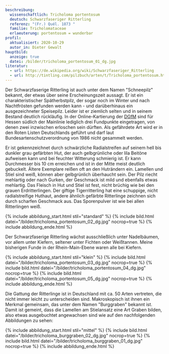 ```yaml
---
beschreibung:
  wissenschaftlich: Tricholoma portentosum
  deutsch: Schwarzfaseriger Ritterling
  referenz: "(Fr.) Quél. 1873 "
  familie: Tricholomataceae
  erlaeuterung: portentosum = wunderbar
profil:
  aktualisiert: 2020-10-29
  autor_in: Dieter Gewalt
hauptbild:
  anzeige: true
  datei: /bilder/tricholoma_portentosum_01_dg.jpg
literatur:
  - url: https://de.wikipedia.org/wiki/Schwarzfaseriger_Ritterling
  - url: http://tintling.com/pilzbuch/arten/t/Tricholoma_portentosum.html
---
```

Der Schwarzfaserige Ritterling ist auch unter dem Namen "Schneepilz" bekannt, der etwas über seine Erscheinungszeit aussagt. Er ist ein charakteristischer Spätherbstpilz, der sogar noch im Winter und nach Nachtfrösten gefunden werden kann  -  und darüberhinaus ein ausgezeichneter Speisepilz. Leider ist er ziemlich selten und in seinem Bestand deutlich rückläufig. In der Online-Kartierung der [DGfM](DGfM "Glossar") sind für Hessen südlich der Mainlinie lediglich drei Fundpunkte eingetragen, von denen zwei inzwischen erloschen sein dürften. Als gefährdete Art wird er in den Roten Listen Deutschlands geführt und darf laut Bundesartenschutzverordnung von 1986 nicht gesammelt werden. 

Er ist gekennzeichnet durch schwärzliche Radialstreifen auf seinem hell bis dunkler grau gefärbten Hut, der auch gelbgrünliche oder lila Beitöne aufweisen kann und bei feuchter Witterung schmierig ist. Er kann Durchmesser bis 10 cm erreichen und ist in der Mitte meist deutlich gebuckelt. Ältere Exemplare reißen oft an den Huträndern ein. Lamellen und Stiel sind weiß, können aber gelbgrünlich überhaucht sein. Der Pilz riecht mehlartig oder nach Gurken, der Geschmack ist mild und ebenfalls etwas mehlartig. Das Fleisch in Hut und Stiel ist fest, nicht brüchig wie bei den grauen Erdritterlingen. Der giftige Tigerritterling hat eine schuppige, nicht radialstreifige Huthaut, andere ähnlich gefärbte Ritterlinge zeichnen sich durch scharfen Geschmack aus. Das Sporenpulver ist wie bei allen Ritterlingen weiß.

{% include abbildung_start.html stil="standard" %}
{% include bild.html datei="/bilder/tricholoma_portentosum_02_dg.jpg" nocrop=true %}
{% include abbildung_ende.html %}

Der Schwarzfaserige Ritterling wächst ausschließlich unter Nadelbäumen, vor allem unter Kiefern, seltener unter Fichten oder Weißtannen. Meine bisherigen Funde in der Rhein-Main-Ebene waren alle bei Kiefern.

{% include abbildung_start.html stil="klein" %}
{% include bild.html datei="/bilder/tricholoma_portentosum_03_dg.jpg" nocrop=true %}
{% include bild.html datei="/bilder/tricholoma_portentosum_04_dg.jpg" nocrop=true %}
{% include bild.html datei="/bilder/tricholoma_portentosum_05_dg.jpg" nocrop=true %}
{% include abbildung_ende.html %}

Die Gattung der Ritterlinge ist in Deutschland mit ca. 50 Arten vertreten, die nicht immer leicht zu unterscheiden sind. Makroskopisch ist ihnen ein Merkmal gemeinsam, das unter dem Namen "Burggraben" bekannt ist. Damit ist gemeint, dass die Lamellen am Stielansatz eine Art Graben bilden, also etwas ausgebuchtet angewachsen sind wie auf den nachfolgenden Abbildungen zu sehen:

{% include abbildung_start.html stil="mittel" %}
{% include bild.html datei="/bilder/tricholoma_burggraben_02_dg.jpg" nocrop=true %}
{% include bild.html datei="/bilder/tricholoma_burggraben_01_dg.jpg" nocrop=true %}
{% include abbildung_ende.html %}